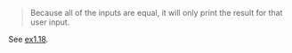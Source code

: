 > Because all of the inputs are equal, it will only print the result for that user input.

See [ex1.18](1.18.cpp).